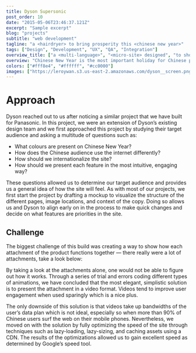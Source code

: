 ```yaml
---
title: Dyson Supersonic
post_order: 10
date: "2015-05-06T23:46:37.121Z"
excerpt: "Sample excerpt"
blog: "projects"
subtitle: "web development"
tagline: "a <hairdryer> to bring prosperity this <chinese new year>"
tags: ["Design", "Development", "UX", "QA", "Integration"]
overview_title: ["a <multi-language>", "<micro-site> designed", "to showcase", "<luxury> to a", "<chinese> audience"]
overview: "Chinese New Year is the most important holiday for Chinese people, it's a holiday of family, food, and gifts. One of the main consumers of Dyson products is their Chinese audience, and thus, they created the limited Chinese New Year edition of their famous blade-less Supersonic hairdryer. We created a micro-site as a part of their campaign to drive traffic to their main website where customers can buy the product. As a $400 product, we needed to create a very simplistic and elegant site that demonstrates exactly why this product can command such a high price point. The micro-site's main objective is to showcase each feature and innovative qualities of this product while playing to the campaign's theme of Chinese New Year."
colors: ["#fff8e4", "#ffffff", "#cc0000"]
images: ["https://leroywan.s3.us-east-2.amazonaws.com/dyson__screen.png", "https://leroywan.s3.us-east-2.amazonaws.com/dyson__screen.png"]
---
```


# Approach
Dyson reached out to us after noticing a similar project that we have built for Panasonic. In this project, we were an extension of Dyson’s existing design team and we first approached this project by studying their target audience and asking a multitude of questions such as:

- What colours are present on Chinese New Year?
- How does the Chinese audience use the internet differently?
- How should we internationalize the site?
- How should we present each feature in the most intuitive, engaging way?

These questions allowed us to determine our target audience and provides us a general idea of how the site will feel. As with most of our projects, we first start the project by drafting a mockup to visualize the structure of the different pages, image locations, and context of the copy. Doing so allows us and Dyson to align early on in the process to make quick changes and decide on what features are priorities in the site.

## Challenge
The biggest challenge of this build was creating a way to show how each attachment of the product functions together — there really were a lot of attachments, take a look below:

By taking a look at the attachments alone, one would not be able to figure out how it works. Through a series of trial and errors coding different types of animations, we have concluded that the most elegant, simplistic solution is to present the attachment in a video format. Videos tend to improve user engagement when used sparingly which is a nice plus.

The only downside of this solution is that videos take up bandwidths of the user’s data plan which is not ideal, especially so when more than 90% of Chinese users surf the web on their mobile phones. Nevertheless, we moved on with the solution by fully optimizing the speed of the site through techniques such as lazy-loading, lazy-sizing, and caching assets using a CDN. The results of the optimizations allowed us to gain excellent speed as determined by Google’s speed tool.